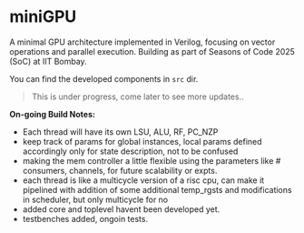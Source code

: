 # miniGPU
A minimal GPU architecture implemented in Verilog, focusing on vector operations and parallel execution. Building as part of Seasons of Code 2025 (SoC) at IIT Bombay.

You can find the developed components in `src` dir.

>This is under progress, come later to see more updates..

**On-going Build Notes:**

- Each thread will have its own LSU, ALU, RF, PC_NZP
- keep track of params for global instances, local params defined accordingly only for state description, not to be confused
- making the mem controller a little flexible using the parameters like # consumers, channels, for future scalability or expts.
- each thread is like a multicycle version of a risc cpu, can make it pipelined with addition of some additional temp_rgsts and modifications in scheduler, but only multicycle for no
- added core and toplevel havent been developed yet.
- testbenches added, ongoin tests.
